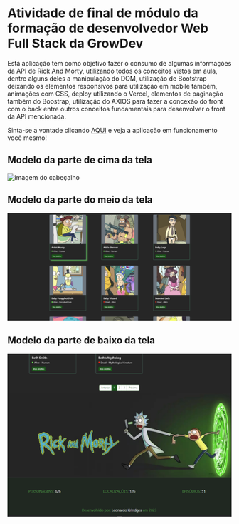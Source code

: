 <h1>Atividade de final de módulo da formação de desenvolvedor Web Full Stack da GrowDev</h1>
<p>Está aplicação tem como objetivo fazer o consumo de algumas informações da API de Rick And Morty, utilizando todos os conceitos vistos em aula, dentre alguns deles a manipulação do DOM, utilização de Bootstrap deixando os elementos responsivos para utilização em mobile também, animações com CSS, deploy utilizando o Vercel, elementos de paginação também do Boostrap, utilização do AXIOS para fazer a concexão do front com o back entre outros conceitos fundamentais para desenvolver o front da API mencionada.</p>

<p>Sinta-se a vontade clicando <a href="https://api-rick-and-morty-eta-gold.vercel.app/" target="_blank" rel="noopener noreferrer">AQUI</a> e veja a aplicação em funcionamento você mesmo!</p>

<h2>Modelo da parte de cima da tela</h2>
<img src="./assets/imagem cabeçalho.png" alt="imagem do cabeçalho">

<h2>Modelo da parte do meio da tela</h2>
<img src="./assets/imagem main.png" alt="modelo de tela do meio da página">

<h2>Modelo da parte de baixo da tela</h2>
<img src="./assets/imagem rodape.png" alt="modelo de tela do rodapé">
